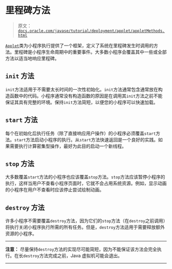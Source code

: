 # 里程碑方法

> 原文：[`docs.oracle.com/javase/tutorial/deployment/applet/appletMethods.html`](https://docs.oracle.com/javase/tutorial/deployment/applet/appletMethods.html)

[`Applet`](https://docs.oracle.com/javase/8/docs/api/java/applet/Applet.html)类为小程序执行提供了一个框架，定义了系统在里程碑发生时调用的方法。里程碑是小程序生命周期中的重要事件。大多数小程序会覆盖其中一些或全部方法以适当地响应里程碑。

## `init` 方法

`init`方法适用于不需要太长时间的一次性初始化。`init`方法通常包含通常放在构造函数中的代码。小程序通常没有构造函数的原因是在调用其`init`方法之前不能保证其具有完整的环境。保持`init`方法简短，以便您的小程序可以快速加载。

## `start` 方法

每个在初始化后执行任务（除了直接响应用户操作）的小程序必须覆盖`start`方法。`start`方法启动小程序的执行。从`start`方法快速返回是一个良好的实践。如果需要执行计算密集型操作，最好为此目的启动一个新线程。

## `stop` 方法

大多数覆盖`start`方法的小程序也应该覆盖`stop`方法。`stop`方法应该暂停小程序的执行，这样当用户不查看小程序页面时，它就不会占用系统资源。例如，显示动画的小程序在用户不查看时应该停止尝试绘制动画。

## `destroy` 方法

许多小程序不需要覆盖`destroy`方法，因为它们的`stop`方法（在`destroy`之前调用）将执行关闭小程序执行所需的所有任务。但是，`destroy`方法适用于需要释放额外资源的小程序。

* * *

**注意：** 尽量保持`destroy`方法的实现尽可能简短，因为不能保证该方法会完全执行。在长`destroy`方法完成之前，Java 虚拟机可能会退出。

* * *
